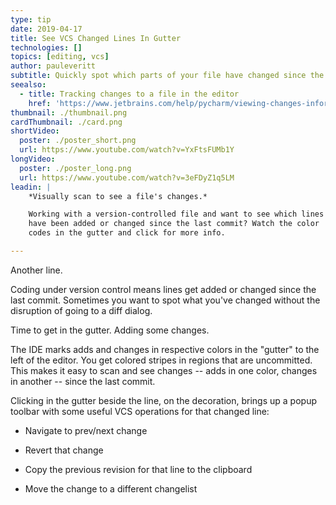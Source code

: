 ```yaml
---
type: tip
date: 2019-04-17
title: See VCS Changed Lines In Gutter
technologies: []
topics: [editing, vcs]
author: pauleveritt
subtitle: Quickly spot which parts of your file have changed since the last commit.
seealso:
  - title: Tracking changes to a file in the editor
    href: 'https://www.jetbrains.com/help/pycharm/viewing-changes-information.html?section=Windows%20or%20Linux#local_changes'
thumbnail: ./thumbnail.png
cardThumbnail: ./card.png
shortVideo:
  poster: ./poster_short.png
  url: https://www.youtube.com/watch?v=YxFtsFUMb1Y
longVideo:
  poster: ./poster_long.png
  url: https://www.youtube.com/watch?v=3eFDyZ1q5LM
leadin: |
    *Visually scan to see a file's changes.*    

    Working with a version-controlled file and want to see which lines 
    have been added or changed since the last commit? Watch the color 
    codes in the gutter and click for more info.

---
```


Another line. 

Coding under version control means lines get added or changed since the 
last commit. Sometimes you want to spot what you've changed without the 
disruption of going to a diff dialog.

Time to get in the gutter. Adding some changes.

The IDE marks adds and changes in respective colors in the "gutter" to 
the left of the editor. You get colored stripes in regions that are 
uncommitted. This makes it easy to scan and see changes -- adds in 
one color, changes in another -- since the last commit.

Clicking in the gutter beside the line, on the decoration, brings up 
a popup toolbar with some useful VCS operations for that changed line:

- Navigate to prev/next change

- Revert that change

- Copy the previous revision for that line to the clipboard

- Move the change to a different changelist
